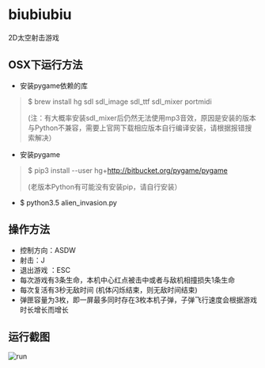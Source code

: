 # biubiubiu
2D太空射击游戏

## OSX下运行方法
* 安装pygame依赖的库
> $ brew install hg sdl sdl_image sdl_ttf sdl_mixer portmidi
>
> (注：有大概率安装sdl_mixer后仍然无法使用mp3音效，原因是安装的版本与Python不兼容，需要上官网下载相应版本自行编译安装，请根据报错搜索解决）
* 安装pygame
> $ pip3 install --user hg+http://bitbucket.org/pygame/pygame
>
> (老版本Python有可能没有安装pip，请自行安装）
* $ python3.5 alien_invasion.py

## 操作方法
* 控制方向：ASDW<br>
* 射击：J <br>
* 退出游戏 ：ESC
* 每次游戏有3条生命，本机中心红点被击中或者与敌机相撞损失1条生命
* 每次复活有3秒无敌时间 (机体闪烁结束，则无敌时间结束)
* 弹匣容量为3枚，即一屏最多同时存在3枚本机子弹，子弹飞行速度会根据游戏时长增长而增长

## 运行截图
![run](https://github.com/shtiyu/biubiubiu/blob/master/images/example.gif?raw=true)
